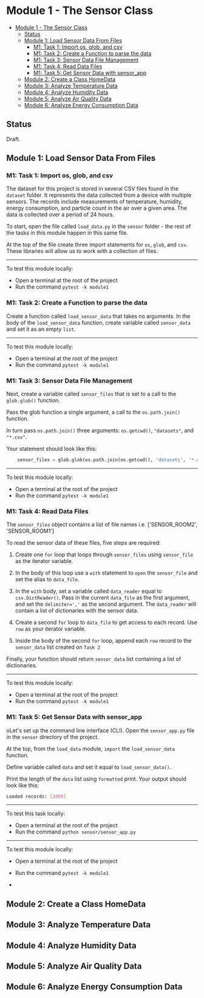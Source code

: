 # Module 1 - The Sensor Class

- [Module 1 - The Sensor Class](#module-1---the-sensor-class)
  - [Status](#status)
  - [Module 1: Load Sensor Data From Files](#module-1-load-sensor-data-from-files)
    - [M1: Task 1: Import os, glob, and csv](#m1-task-1-import-os-glob-and-csv)
    - [M1: Task 2: Create a Function to parse the data](#m1-task-2-create-a-function-to-parse-the-data)
    - [M1: Task 3: Sensor Data File Management](#m1-task-3-sensor-data-file-management)
    - [M1: Task 4: Read Data Files](#m1-task-4-read-data-files)
    - [M1: Task 5: Get Sensor Data with sensor_app](#m1-task-5-get-sensor-data-with-sensorapp)
  - [Module 2: Create a Class HomeData](#module-2-create-a-class-homedata)
  - [Module 3: Analyze Temperature Data](#module-3-analyze-temperature-data)
  - [Module 4: Analyze Humidity Data](#module-4-analyze-humidity-data)
  - [Module 5: Analyze Air Quality Data](#module-5-analyze-air-quality-data)
  - [Module 6: Analyze Energy Consumption Data](#module-6-analyze-energy-consumption-data)

## Status

Draft.

## Module 1: Load Sensor Data From Files

### M1: Task 1: Import os, glob, and csv

[//]:# (@pytest.mark.test_load_data_import_module1)

The dataset for this project is stored in several CSV files found in the `dataset` folder. It represents the data collected from a device with multiple sensors. The records include measurements of temperature, humidity, energy consumption, and particle count in the air over a given area. The data is collected over a period of 24 hours.  

To start, open the file called `load_data.py` in the `sensor` folder - the rest of the tasks in this module happen in this same file.

At the top of the file create three import statements for `os`, `glob`, and `csv`. These libraries will allow us to work with a collection of files.

---
To test this module locally:

- Open a terminal at the root of the project
- Run the command `pytest -k module1`

### M1: Task 2: Create a Function to parse the data

[//]:# (@pytest.mark.test_load_data_load_sensor_func_module1)

Create a function called `load_sensor_data` that takes no arguments.
In the body of the `load_sensor_data` function, create variable called `sensor_data` and set it as an empty `list`.

---
To test this module locally:

- Open a terminal at the root of the project
- Run the command `pytest -k module1`

### M1: Task 3: Sensor Data File Management

[//]:# (@pytest.mark.test_load_data_sensor_files_module1)

Next, create a variable called `sensor_files` that is set to a call to the `glob.glob()` function.

Pass the glob function a single argument, a call to the `os.path.join()` function.

In turn pass `os.path.join()` three arguments: `os.getcwd()`, `"datasets"`, and `"*.csv"`.

Your statement should look like this:


```python
    sensor_files = glob.glob(os.path.join(os.getcwd(), 'datasets', '*.csv'))
```

---
To test this module locally:

- Open a terminal at the root of the project
- Run the command `pytest -k module1`

### M1: Task 4: Read Data Files

[//]:# (@pytest.mark.test_load_data_read_files_module1)

The `sensor_files` object contains a list of file names i.e. ['SENSOR_ROOM2', 'SENSOR_ROOM1']

To read the sensor data of these files, five steps are required:

1) Create one `for` loop that loops through `sensor_files` using `sensor_file` as the iterator variable.

2) In the body of this loop use a `with` statement to `open` the `sensor_file` and set the alias to `data_file`.

3) In the `with` body, set a variable called `data_reader` equal to `csv.DictReader()`. Pass in the current `data_file` as the first argument, and set the `delimiter=','` as the second argument. The `data_reader` will contain a list of dictionaries with the sensor data.

4) Create a second `for` loop to `data_file` to get access to each record. Use `row` as your iterator variable.

5) Inside the body of the second `for` loop, append each `row` record to the `sensor_data` list created on `Task 2`

Finally, your function should return `sensor_data` list containing a list of dictionaries.

---
To test this module locally:

- Open a terminal at the root of the project
- Run the command `pytest -k module1`

### M1: Task 5: Get Sensor Data with sensor_app

[//]:# (@pytest.mark.test_sensor_app_load_data_return_module1)
oLet's set up the command line interface (CLI). Open the `sensor_app.py` file in the `sensor` directory of the project.

At the top,  from the `load_data` module, `import` the `load_sensor_data` function.

Define variable called `data` and set it equal to `load_sensor_data()`.

Print the length of the `data` list using `formatted` print. Your output should look like this:

```bash
Loaded records: [2000]
```

---
To test this task locally:

- Open a terminal at the root of the project
- Run the command `python sensor/sensor_app.py`

---
To test this module locally:

- Open a terminal at the root of the project
- Run the command `pytest -k module1`

-

## Module 2: Create a Class HomeData

## Module 3: Analyze Temperature Data

## Module 4: Analyze Humidity Data

## Module 5: Analyze Air Quality Data

## Module 6: Analyze Energy Consumption Data
